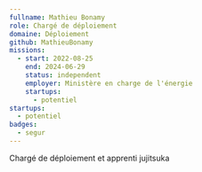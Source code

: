 ```yaml
---
fullname: Mathieu Bonamy
role: Chargé de déploiement
domaine: Déploiement
github: MathieuBonamy
missions:
  - start: 2022-08-25
    end: 2024-06-29
    status: independent
    employer: Ministère en charge de l'énergie
    startups:
      - potentiel
startups:
  - potentiel
badges:
  - segur
---
```

Chargé de déploiement et apprenti jujitsuka
